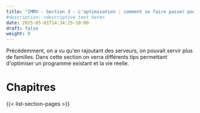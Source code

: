 ```yaml
---
title: "IMMV - Section 3 - L'optimisation : comment se faire passer pour un coach de vie"
#description: <descriptive text here>
date: 2025-05-01T14:34:25-10:00
draft: false
weight: 0
---
```

Précédemment, on a vu qu'en rajoutant des serveurs, on pouvait servir plus de familles. Dans cette section on verra différents tips permettant d'optimiser un programme existant et la vie réelle.

# Chapitres

{{< list-section-pages >}}